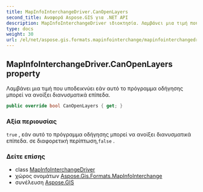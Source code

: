 ```yaml
---
title: MapInfoInterchangeDriver.CanOpenLayers
second_title: Αναφορά Aspose.GIS για .NET API
description: MapInfoInterchangeDriver ιδιοκτησία. Λαμβάνει μια τιμή που υποδεικνύει εάν αυτό το πρόγραμμα οδήγησης μπορεί να ανοίξει διανυσματικά επίπεδα.
type: docs
weight: 30
url: /el/net/aspose.gis.formats.mapinfointerchange/mapinfointerchangedriver/canopenlayers/
---
```

## MapInfoInterchangeDriver.CanOpenLayers property

Λαμβάνει μια τιμή που υποδεικνύει εάν αυτό το πρόγραμμα οδήγησης μπορεί να ανοίξει διανυσματικά επίπεδα.

```csharp
public override bool CanOpenLayers { get; }
```

### Αξία περιουσίας

`true` , εάν αυτό το πρόγραμμα οδήγησης μπορεί να ανοίξει διανυσματικά επίπεδα. σε διαφορετική περίπτωση,`false` .

### Δείτε επίσης

* class [MapInfoInterchangeDriver](../)
* χώρος ονομάτων [Aspose.Gis.Formats.MapInfoInterchange](../../mapinfointerchangedriver/)
* συνέλευση [Aspose.GIS](../../../)



